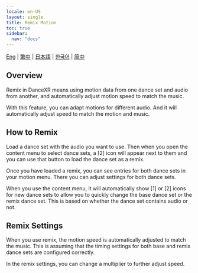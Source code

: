 ```yaml
---
locale: en-US
layout: single
title: Remix Motion
toc: true
sidebar:
  nav: "docs"
---
```

[Eng](/dancexr/features/remix) | [繁中](/tw/dancexr/features/remix) | [日本語](/jp/dancexr/features/remix) | [한국어](/kr/dancexr/features/remix) | [简中](/zh/dancexr/features/remix)


## Overview
Remix in DanceXR means using motion data from one dance set and audio from another, and automatically adjust motion speed to match the music. 

With this feature, you can adapt motions for different audio. And it will automatically adjust speed to match the motion and music.

## How to Remix
Load a dance set with the audio you want to use. Then when you open the content menu to select dance sets, a [2] icon will appear next to them and you can use that button to load the dance set as a remix.

Once you have loaded a remix, you can see entries for both dance sets in your motion menu. There you can adjust settings for both dance sets.

When you use the content menu, it will automatically show [1] or [2] icons for new dance sets to allow you to quickly change the base dance set or the remix dance set. This is based on whether the dance set contains audio or not. 

## Remix Settings
When you use remix, the motion speed is automatically adjusted to match the music. This is assuming that the timing settings for both base and remix dance sets are configured correctly.

In the remix settings, you can change a multiplier to further adjust speed.
